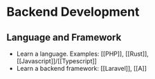 
# Backend Development

## Language and Framework

- Learn a language. Examples: [[PHP]], [[Rust]], [[Javascript]]/[[Typescript]]
- Learn a backend framework: [[Laravel]], [[A]]